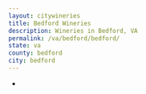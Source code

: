 ```yaml
---
layout: citywineries
title: Bedford Wineries
description: Wineries in Bedford, VA
permalink: /va/bedford/bedford/
state: va
county: bedford
city: bedford
---
```

-
